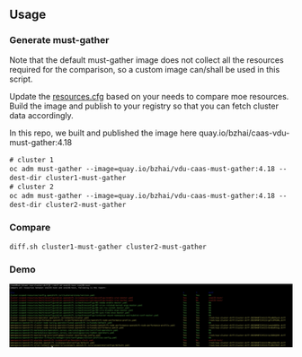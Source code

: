 ## Usage

### Generate must-gather

Note that the default must-gather image does not collect all the resources required for the comparison, so a custom 
image can/shall be used in this script. 

Update the [resources.cfg](collection-scripts/resources.cfg) based on your needs to compare moe resources. Build the 
image and publish to your registry so that you can fetch cluster data accordingly.

In this repo, we built and published the image here quay.io/bzhai/caas-vdu-must-gather:4.18

```shell
# cluster 1
oc adm must-gather --image=quay.io/bzhai/vdu-caas-must-gather:4.18 --dest-dir cluster1-must-gather
# cluster 2
oc adm must-gather --image=quay.io/bzhai/vdu-caas-must-gather:4.18 --dest-dir cluster2-must-gather
```

### Compare

```shell
diff.sh cluster1-must-gather cluster2-must-gather
```

### Demo

![demo](diff.jpg "cluster diff")
